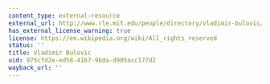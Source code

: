 ```yaml
---
content_type: external-resource
external_url: http://www.rle.mit.edu/people/directory/vladimir-bulovic/
has_external_license_warning: true
license: https://en.wikipedia.org/wiki/All_rights_reserved
status: ''
title: Vladimir Bulovic
uid: 975cfd2e-ed58-4167-9bda-d905acc177d2
wayback_url: ''
---
```

